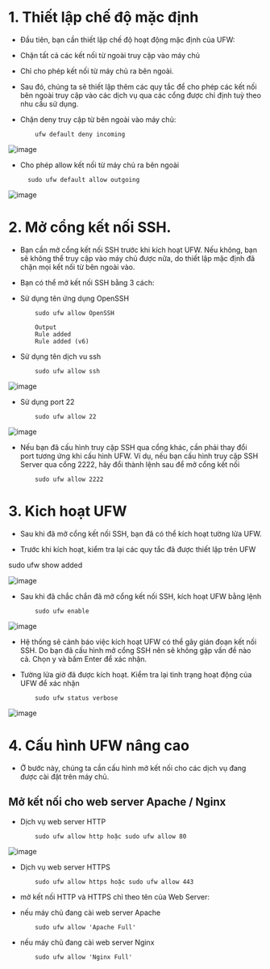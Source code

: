 # 1. Thiết lập chế độ mặc định

- Đầu tiên, bạn cần thiết lập chế độ hoạt động mặc định của UFW:

- Chặn tất cả các kết nối từ ngoài truy cập vào máy chủ

- Chỉ cho phép kết nối từ máy chủ ra bên ngoài.

- Sau đó, chúng ta sẽ thiết lập thêm các quy tắc để cho phép các kết nối bên ngoài truy cập vào các dịch vụ qua các cổng được chỉ định tuỳ theo nhu cầu sử dụng.

- Chặn deny truy cập từ bên ngoài vào máy chủ:

          ufw default deny incoming
      
![image](https://user-images.githubusercontent.com/95491130/186824303-590814e6-3c67-4c5a-9544-916341de6a71.png)

- Cho phép allow kết nối từ máy chủ ra bên ngoài

        sudo ufw default allow outgoing
        
![image](https://user-images.githubusercontent.com/95491130/186824390-8d59fc8d-9c41-433e-8dfa-95ba3f379863.png)

# 2. Mở cổng kết nối SSH.

- Bạn cần mở cổng kết nối SSH trước khi kích hoạt UFW. Nếu không, bạn sẽ không thể truy cập vào máy chủ được nữa, do thiết lập mặc định đã chặn mọi kết nối từ bên ngoài vào.

- Bạn có thể mở kết nối SSH bằng 3 cách:

- Sử dụng tên ứng dụng OpenSSH

          sudo ufw allow OpenSSH

          Output
          Rule added
          Rule added (v6)

- Sử dụng tên dịch vu ssh

          sudo ufw allow ssh

![image](https://user-images.githubusercontent.com/95491130/186824652-c69fc4ea-8f0d-4b5a-bfcb-97190de62f31.png)

- Sử dụng port 22

          sudo ufw allow 22

![image](https://user-images.githubusercontent.com/95491130/186824741-531a67aa-0dcc-4f54-8069-d0d43e4f608b.png)

- Nếu bạn đã cấu hình truy cập SSH qua cổng khác, cần phải thay đổi port tương ứng khi cấu hình UFW. Ví dụ, nếu bạn cấu hình truy cập SSH Server qua cổng 2222, hãy đổi thành lệnh sau để mở cổng kết nối

          sudo ufw allow 2222

# 3. Kich hoạt UFW

- Sau khi đã mở cổng kết nối SSH, bạn đã có thể kích hoạt tường lửa UFW.

- Trước khi kích hoạt, kiểm tra lại các quy tắc đã được thiết lập trên UFW

sudo ufw show added

![image](https://user-images.githubusercontent.com/95491130/186824964-f1924037-20b3-48e6-b427-8e3262d65150.png)

- Sau khi đã chắc chắn đã mở cổng kết nối SSH, kích hoạt UFW bằng lệnh

          sudo ufw enable

![image](https://user-images.githubusercontent.com/95491130/186825061-c113000f-d1e4-4019-97b7-bece392caf56.png)

- Hệ thống sẽ cảnh báo việc kích hoạt UFW có thể gây gián đoạn kết nối SSH. Do bạn đã cấu hình mở cổng SSH nên sẽ không gặp vấn đề nào cả. Chọn y và bấm Enter để xác nhận.

- Tường lửa giờ đã được kích hoạt. Kiểm tra lại tình trạng hoạt động của UFW để xác nhận

          sudo ufw status verbose

![image](https://user-images.githubusercontent.com/95491130/186825140-248e53a7-9575-4f51-99cd-5133e9853c64.png)

# 4. Cấu hình UFW nâng cao

- Ở bước này, chúng ta cần cấu hình mở kết nối cho các dịch vụ đang được cài đặt trên máy chủ.

## Mở kết nối cho web server Apache / Nginx

- Dịch vụ web server HTTP

          sudo ufw allow http hoặc sudo ufw allow 80
          
![image](https://user-images.githubusercontent.com/95491130/186825605-82e7d6f1-153a-444b-b4be-3f7442109107.png)

- Dịch vụ web server HTTPS

          sudo ufw allow https hoặc sudo ufw allow 443

- mở kết nối HTTP và HTTPS chỉ theo tên của Web Server:

- nếu máy chủ đang cài web server Apache

          sudo ufw allow 'Apache Full'

- nếu máy chủ đang cài web server Nginx

          sudo ufw allow 'Nginx Full'
          




















